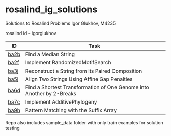 # rosalind_ig_solutions

Solutions to Rosalind Problems
Igor Glukhov, M4235

rosalind id - igorglukhov

| ID  | Task|
| ------------- | ------------- |
| [ba2b](ba2b.ipynb)  | Find a Median String  |
| [ba2f](ba2f.ipynb)  | Implement RandomizedMotifSearch  |
| [ba3j](ba3j.ipynb)  | Reconstruct a String from its Paired Composition  |
| [ba5j](ba5j.ipynb)  | Align Two Strings Using Affine Gap Penalties  |
| [ba6d](ba6d.ipynb)  | Find a Shortest Transformation of One Genome into Another by 2-Breaks  |
| [ba7c](ba7c.ipynb)  | Implement AdditivePhylogeny  |
| [ba9h](ba9h.ipynb)  | Pattern Matching with the Suffix Array  |

Repo also includes sample_data folder with only train examples for solution testing
